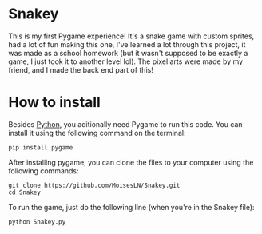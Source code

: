 # Snakey
This is my first Pygame experience! It's a snake game with custom sprites, had a lot of fun making this one, I've learned a lot through this project, it was made as a school homework (but it wasn't supposed to be exactly a game, I just took it to another level lol).
The pixel arts were made by my friend, and I made the back end part of this!

# How to install
Besides [Python](https://www.python.org/downloads/), you aditionally need Pygame to run this code. You can install it using the following command on the terminal:
```
pip install pygame
```

After installing pygame, you can clone the files to your computer using the following commands:
```
git clone https://github.com/MoisesLN/Snakey.git
cd Snakey
```
To run the game, just do the following line (when you're in the Snakey file):
```
python Snakey.py
```
